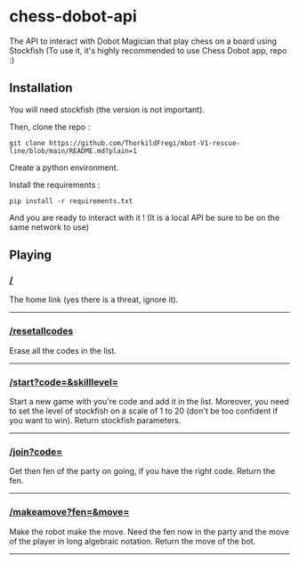# chess-dobot-api

The API to interact with Dobot Magician that play chess on a board using Stockfish
(To use it, it's highly recommended to use Chess Dobot app, repo :)

## Installation

You will need stockfish (the version is not important).

Then, clone the repo :

```git clone https://github.com/ThorkildFregi/mbot-V1-rescue-line/blob/main/README.md?plain=1```

Create a python environment.

Install the requirements :

```pip install -r requirements.txt```

And you are ready to interact with it !
(It is a local API be sure to be on the same network to use)

## Playing

### [/](/chess_dobot/main.py#L78-#L80)

The home link (yes there is a threat, ignore it).

----------------

### [/resetallcodes](/chess_dobot/main.py#L82-#L86)

Erase all the codes in the list.

----------------

### [/start?code=&skilllevel=](/chess_dobot/main.py#L88-#L108)

Start a new game with you're code and add it in the list. Moreover, you need to set the level of stockfish on a scale of 1 to 20 (don't be too confident if you want to win). Return stockfish parameters.

----------------

### [/join?code=](/chess_dobot/main.py#L110-#L118)

Get then fen of the party on going, if you have the right code. Return the fen.

----------------

### [/makeamove?fen=&move=](/chess_dobot/main.py#L120-#L156)

Make the robot make the move. Need the fen now in the party and the move of the player in long algebraic notation. Return the move of the bot.

----------------